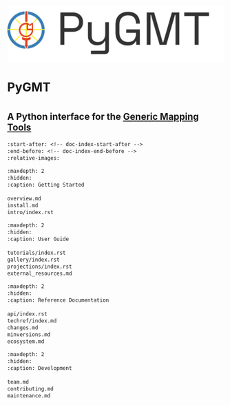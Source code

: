 ```{title} Home
```

<div class="banner">
    <img src="_static/pygmt_logo.png" alt="PyGMT Logo" style="width: 600px; height: auto;">
    <h1>PyGMT<h1>
    <h2>
        A Python interface for the
        <a href="https://www.generic-mapping-tools.org/">Generic Mapping Tools</a>
    </h2>
</div>

```{include} ../README.md
:start-after: <!-- doc-index-start-after -->
:end-before: <!-- doc-index-end-before -->
:relative-images:
```

```{toctree}
:maxdepth: 2
:hidden:
:caption: Getting Started

overview.md
install.md
intro/index.rst
```

```{toctree}
:maxdepth: 2
:hidden:
:caption: User Guide

tutorials/index.rst
gallery/index.rst
projections/index.rst
external_resources.md
```

```{toctree}
:maxdepth: 2
:hidden:
:caption: Reference Documentation

api/index.rst
techref/index.md
changes.md
minversions.md
ecosystem.md
```

```{toctree}
:maxdepth: 2
:hidden:
:caption: Development

team.md
contributing.md
maintenance.md
```
